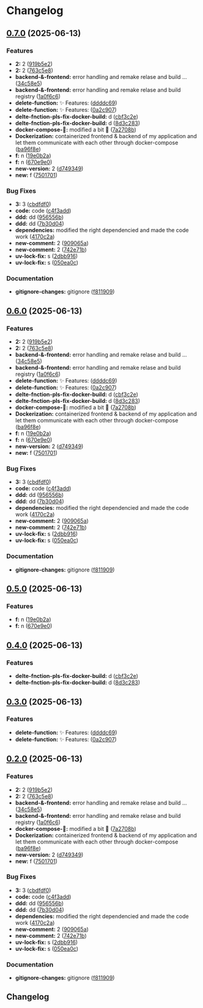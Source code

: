 # Changelog

## [0.7.0](https://github.com/Tim275/devops-mindset-app/compare/frontend-v0.6.0...frontend-v0.7.0) (2025-06-13)


### Features

* **2:** 2 ([919b5e2](https://github.com/Tim275/devops-mindset-app/commit/919b5e27e409058a9c273fb3e600b79b7fe9e83c))
* **2:** 2 ([763c5e8](https://github.com/Tim275/devops-mindset-app/commit/763c5e8b94fb101e741294bc8e86e3ce151087a1))
* **backend-&-frontend:** error handling and remake relase and build … ([34c58e5](https://github.com/Tim275/devops-mindset-app/commit/34c58e55aeab0443243f81b0d4055f83ba40b946))
* **backend-&-frontend:** error handling and remake relase and build registry ([1a0f6c6](https://github.com/Tim275/devops-mindset-app/commit/1a0f6c6c94fdc89234978a066ff29387b1e797e7))
* **delete-function:** ✨ Features: ([ddddc69](https://github.com/Tim275/devops-mindset-app/commit/ddddc696f88e7ed90139de4664bd82cb2a35815e))
* **delete-function:** ✨ Features: ([0a2c907](https://github.com/Tim275/devops-mindset-app/commit/0a2c907b90ccc68ecce02a5708bbcf643058048c))
* **delte-fnction-pls-fix-docker-build:** d ([cbf3c2e](https://github.com/Tim275/devops-mindset-app/commit/cbf3c2e86a2f4380ebcefffac3e5d5d59cfd0727))
* **delte-fnction-pls-fix-docker-build:** d ([8d3c283](https://github.com/Tim275/devops-mindset-app/commit/8d3c283beac6a14424a7576c30b88c798900f762))
* **docker-compose-🌟:** modified a bit 🌟 ([7a2708b](https://github.com/Tim275/devops-mindset-app/commit/7a2708b20b5b08ee45b6b6852ba0849b63928ef3))
* **Dockerization:** containerized frontend & backend of my application and let them communicate with each other through docker-compose ([ba96f8e](https://github.com/Tim275/devops-mindset-app/commit/ba96f8e3dcbc13a6f2507314cfed9049aa9ab208))
* **f:** n ([19e0b2a](https://github.com/Tim275/devops-mindset-app/commit/19e0b2a3ef987578f7d3dd13384d56cbc8781888))
* **f:** n ([670e9e0](https://github.com/Tim275/devops-mindset-app/commit/670e9e07e35eed6d2b71b066e48958e982adda3e))
* **new-version:** 2 ([d749349](https://github.com/Tim275/devops-mindset-app/commit/d749349e8c31721129ec83de9f16e1b7d965a055))
* **new:** f ([7501701](https://github.com/Tim275/devops-mindset-app/commit/7501701343f34869062cb9fa99f579a51f11de62))


### Bug Fixes

* **3:** 3 ([cbdfdf0](https://github.com/Tim275/devops-mindset-app/commit/cbdfdf027ef285a07adea057e143953fe2879bdd))
* **code:** code ([c4f3add](https://github.com/Tim275/devops-mindset-app/commit/c4f3add0838af0ae25fb5a2ce7624d9a67a876d2))
* **ddd:** dd ([956556b](https://github.com/Tim275/devops-mindset-app/commit/956556bd565881f4c1adbec95f013be6f2be7679))
* **ddd:** dd ([7b30d04](https://github.com/Tim275/devops-mindset-app/commit/7b30d04e13eca0fc19873f8c5c8ab88090867b91))
* **dependencies:** modified the right dependencied and made the code work ([4170c2a](https://github.com/Tim275/devops-mindset-app/commit/4170c2ac59c1824af144b235ca4cf977a4125009))
* **new-comment:** 2 ([909065a](https://github.com/Tim275/devops-mindset-app/commit/909065a97d9aafd92bea5da7dc3cd744412d74d4))
* **new-comment:** 2 ([742e71b](https://github.com/Tim275/devops-mindset-app/commit/742e71b1a3a16b64c2580229a4d4c263213cbcfd))
* **uv-lock-fix:** s ([2dbb916](https://github.com/Tim275/devops-mindset-app/commit/2dbb916a765ad7264faa29ddc20b11b5fe6c7ad4))
* **uv-lock-fix:** s ([050ea0c](https://github.com/Tim275/devops-mindset-app/commit/050ea0c27dc901fece571f7cf445ef4188ae30da))


### Documentation

* **gitignore-changes:** gitignore ([f811909](https://github.com/Tim275/devops-mindset-app/commit/f811909d2445edcfa790267114f9baef44be2899))

## [0.6.0](https://github.com/Tim275/devops-mindset-app/compare/frontend-v0.5.0...frontend-v0.6.0) (2025-06-13)


### Features

* **2:** 2 ([919b5e2](https://github.com/Tim275/devops-mindset-app/commit/919b5e27e409058a9c273fb3e600b79b7fe9e83c))
* **2:** 2 ([763c5e8](https://github.com/Tim275/devops-mindset-app/commit/763c5e8b94fb101e741294bc8e86e3ce151087a1))
* **backend-&-frontend:** error handling and remake relase and build … ([34c58e5](https://github.com/Tim275/devops-mindset-app/commit/34c58e55aeab0443243f81b0d4055f83ba40b946))
* **backend-&-frontend:** error handling and remake relase and build registry ([1a0f6c6](https://github.com/Tim275/devops-mindset-app/commit/1a0f6c6c94fdc89234978a066ff29387b1e797e7))
* **delete-function:** ✨ Features: ([ddddc69](https://github.com/Tim275/devops-mindset-app/commit/ddddc696f88e7ed90139de4664bd82cb2a35815e))
* **delete-function:** ✨ Features: ([0a2c907](https://github.com/Tim275/devops-mindset-app/commit/0a2c907b90ccc68ecce02a5708bbcf643058048c))
* **delte-fnction-pls-fix-docker-build:** d ([cbf3c2e](https://github.com/Tim275/devops-mindset-app/commit/cbf3c2e86a2f4380ebcefffac3e5d5d59cfd0727))
* **delte-fnction-pls-fix-docker-build:** d ([8d3c283](https://github.com/Tim275/devops-mindset-app/commit/8d3c283beac6a14424a7576c30b88c798900f762))
* **docker-compose-🌟:** modified a bit 🌟 ([7a2708b](https://github.com/Tim275/devops-mindset-app/commit/7a2708b20b5b08ee45b6b6852ba0849b63928ef3))
* **Dockerization:** containerized frontend & backend of my application and let them communicate with each other through docker-compose ([ba96f8e](https://github.com/Tim275/devops-mindset-app/commit/ba96f8e3dcbc13a6f2507314cfed9049aa9ab208))
* **f:** n ([19e0b2a](https://github.com/Tim275/devops-mindset-app/commit/19e0b2a3ef987578f7d3dd13384d56cbc8781888))
* **f:** n ([670e9e0](https://github.com/Tim275/devops-mindset-app/commit/670e9e07e35eed6d2b71b066e48958e982adda3e))
* **new-version:** 2 ([d749349](https://github.com/Tim275/devops-mindset-app/commit/d749349e8c31721129ec83de9f16e1b7d965a055))
* **new:** f ([7501701](https://github.com/Tim275/devops-mindset-app/commit/7501701343f34869062cb9fa99f579a51f11de62))


### Bug Fixes

* **3:** 3 ([cbdfdf0](https://github.com/Tim275/devops-mindset-app/commit/cbdfdf027ef285a07adea057e143953fe2879bdd))
* **code:** code ([c4f3add](https://github.com/Tim275/devops-mindset-app/commit/c4f3add0838af0ae25fb5a2ce7624d9a67a876d2))
* **ddd:** dd ([956556b](https://github.com/Tim275/devops-mindset-app/commit/956556bd565881f4c1adbec95f013be6f2be7679))
* **ddd:** dd ([7b30d04](https://github.com/Tim275/devops-mindset-app/commit/7b30d04e13eca0fc19873f8c5c8ab88090867b91))
* **dependencies:** modified the right dependencied and made the code work ([4170c2a](https://github.com/Tim275/devops-mindset-app/commit/4170c2ac59c1824af144b235ca4cf977a4125009))
* **new-comment:** 2 ([909065a](https://github.com/Tim275/devops-mindset-app/commit/909065a97d9aafd92bea5da7dc3cd744412d74d4))
* **new-comment:** 2 ([742e71b](https://github.com/Tim275/devops-mindset-app/commit/742e71b1a3a16b64c2580229a4d4c263213cbcfd))
* **uv-lock-fix:** s ([2dbb916](https://github.com/Tim275/devops-mindset-app/commit/2dbb916a765ad7264faa29ddc20b11b5fe6c7ad4))
* **uv-lock-fix:** s ([050ea0c](https://github.com/Tim275/devops-mindset-app/commit/050ea0c27dc901fece571f7cf445ef4188ae30da))


### Documentation

* **gitignore-changes:** gitignore ([f811909](https://github.com/Tim275/devops-mindset-app/commit/f811909d2445edcfa790267114f9baef44be2899))

## [0.5.0](https://github.com/Tim275/devops-mindset-app/compare/frontend-v0.4.0...frontend-v0.5.0) (2025-06-13)


### Features

* **f:** n ([19e0b2a](https://github.com/Tim275/devops-mindset-app/commit/19e0b2a3ef987578f7d3dd13384d56cbc8781888))
* **f:** n ([670e9e0](https://github.com/Tim275/devops-mindset-app/commit/670e9e07e35eed6d2b71b066e48958e982adda3e))

## [0.4.0](https://github.com/Tim275/devops-mindset-app/compare/frontend-v0.3.0...frontend-v0.4.0) (2025-06-13)


### Features

* **delte-fnction-pls-fix-docker-build:** d ([cbf3c2e](https://github.com/Tim275/devops-mindset-app/commit/cbf3c2e86a2f4380ebcefffac3e5d5d59cfd0727))
* **delte-fnction-pls-fix-docker-build:** d ([8d3c283](https://github.com/Tim275/devops-mindset-app/commit/8d3c283beac6a14424a7576c30b88c798900f762))

## [0.3.0](https://github.com/Tim275/devops-mindset-app/compare/frontend-v0.2.0...frontend-v0.3.0) (2025-06-13)


### Features

* **delete-function:** ✨ Features: ([ddddc69](https://github.com/Tim275/devops-mindset-app/commit/ddddc696f88e7ed90139de4664bd82cb2a35815e))
* **delete-function:** ✨ Features: ([0a2c907](https://github.com/Tim275/devops-mindset-app/commit/0a2c907b90ccc68ecce02a5708bbcf643058048c))

## [0.2.0](https://github.com/Tim275/devops-mindset-app/compare/frontend-v0.1.0...frontend-v0.2.0) (2025-06-13)


### Features

* **2:** 2 ([919b5e2](https://github.com/Tim275/devops-mindset-app/commit/919b5e27e409058a9c273fb3e600b79b7fe9e83c))
* **2:** 2 ([763c5e8](https://github.com/Tim275/devops-mindset-app/commit/763c5e8b94fb101e741294bc8e86e3ce151087a1))
* **backend-&-frontend:** error handling and remake relase and build … ([34c58e5](https://github.com/Tim275/devops-mindset-app/commit/34c58e55aeab0443243f81b0d4055f83ba40b946))
* **backend-&-frontend:** error handling and remake relase and build registry ([1a0f6c6](https://github.com/Tim275/devops-mindset-app/commit/1a0f6c6c94fdc89234978a066ff29387b1e797e7))
* **docker-compose-🌟:** modified a bit 🌟 ([7a2708b](https://github.com/Tim275/devops-mindset-app/commit/7a2708b20b5b08ee45b6b6852ba0849b63928ef3))
* **Dockerization:** containerized frontend & backend of my application and let them communicate with each other through docker-compose ([ba96f8e](https://github.com/Tim275/devops-mindset-app/commit/ba96f8e3dcbc13a6f2507314cfed9049aa9ab208))
* **new-version:** 2 ([d749349](https://github.com/Tim275/devops-mindset-app/commit/d749349e8c31721129ec83de9f16e1b7d965a055))
* **new:** f ([7501701](https://github.com/Tim275/devops-mindset-app/commit/7501701343f34869062cb9fa99f579a51f11de62))


### Bug Fixes

* **3:** 3 ([cbdfdf0](https://github.com/Tim275/devops-mindset-app/commit/cbdfdf027ef285a07adea057e143953fe2879bdd))
* **code:** code ([c4f3add](https://github.com/Tim275/devops-mindset-app/commit/c4f3add0838af0ae25fb5a2ce7624d9a67a876d2))
* **ddd:** dd ([956556b](https://github.com/Tim275/devops-mindset-app/commit/956556bd565881f4c1adbec95f013be6f2be7679))
* **ddd:** dd ([7b30d04](https://github.com/Tim275/devops-mindset-app/commit/7b30d04e13eca0fc19873f8c5c8ab88090867b91))
* **dependencies:** modified the right dependencied and made the code work ([4170c2a](https://github.com/Tim275/devops-mindset-app/commit/4170c2ac59c1824af144b235ca4cf977a4125009))
* **new-comment:** 2 ([909065a](https://github.com/Tim275/devops-mindset-app/commit/909065a97d9aafd92bea5da7dc3cd744412d74d4))
* **new-comment:** 2 ([742e71b](https://github.com/Tim275/devops-mindset-app/commit/742e71b1a3a16b64c2580229a4d4c263213cbcfd))
* **uv-lock-fix:** s ([2dbb916](https://github.com/Tim275/devops-mindset-app/commit/2dbb916a765ad7264faa29ddc20b11b5fe6c7ad4))
* **uv-lock-fix:** s ([050ea0c](https://github.com/Tim275/devops-mindset-app/commit/050ea0c27dc901fece571f7cf445ef4188ae30da))


### Documentation

* **gitignore-changes:** gitignore ([f811909](https://github.com/Tim275/devops-mindset-app/commit/f811909d2445edcfa790267114f9baef44be2899))

## Changelog
